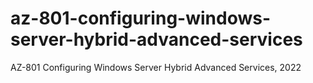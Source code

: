 # az-801-configuring-windows-server-hybrid-advanced-services
AZ-801 Configuring Windows Server Hybrid Advanced Services, 2022
